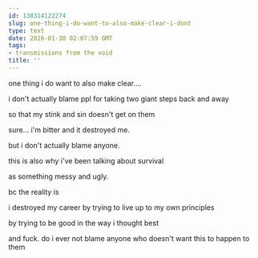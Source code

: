 ```yaml
---
id: 138314122274
slug: one-thing-i-do-want-to-also-make-clear-i-dont
type: text
date: 2016-01-30 02:07:59 GMT
tags:
- transmissions from the void
title: ''
---
```


one thing i do want to also make clear....

i don't actually blame ppl for taking two giant steps back and away

so that my stink and sin doesn't get on them

sure... i'm bitter and it destroyed me.

but i don't actually blame anyone.

this is also why i've been talking about survival

as something messy and ugly.

bc the reality is

i destroyed my career by trying to live up to my own principles

by trying to be good in the way i thought best

and fuck. do i ever not blame anyone who doesn't want this to happen to them